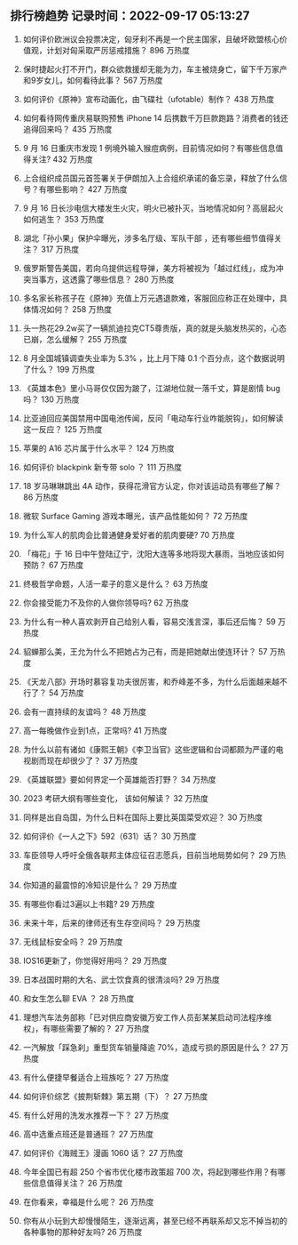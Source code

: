 
## 排行榜趋势 记录时间：2022-09-17 05:13:27
  
  1. 如何评价欧洲议会投票决定，匈牙利不再是一个民主国家，且破坏欧盟核心价值观，计划对匈采取严厉惩戒措施？ 896 万热度
    
  2. 保时捷起火打不开门，群众欲救援却无能为力，车主被烧身亡，留下千万家产和9岁女儿，如何看待此事？ 567 万热度
    
  3. 如何评价《原神》宣布动画化，由飞碟社（ufotable）制作？ 438 万热度
    
  4. 如何看待网传重庆易联购预售 iPhone 14 后携数千万巨款跑路？消费者的钱还追得回来吗？ 435 万热度
    
  5. 9 月 16 日重庆市发现 1 例境外输入猴痘病例，目前情况如何？有哪些信息值得关注? 432 万热度
    
  6. 上合组织成员国元首签署关于伊朗加入上合组织承诺的备忘录，释放了什么信号？有哪些影响？ 427 万热度
    
  7. 9 月 16 日长沙电信大楼发生火灾，明火已被扑灭，当地情况如何？高层起火如何逃生？ 353 万热度
    
  8. 湖北「孙小果」保护伞曝光，涉多名厅级、军队干部 ，还有哪些细节值得关注？ 317 万热度
    
  9. 俄罗斯警告美国，若向乌提供远程导弹，美方将被视为「越过红线」，成为冲突当事方，这透露了哪些信息？ 280 万热度
    
  10. 多名家长称孩子在《原神》充值上万元遇退款难，客服回应称正在处理中，具体情况如何？ 258 万热度
    
  11. 头一热花29.2w买了一辆凯迪拉克CT5尊贵版，真的就是头脑发热买的，心态已崩，怎么缓解？ 255 万热度
    
  12. 8 月全国城镇调查失业率为 5.3% ，比上月下降 0.1 个百分点，这个数据说明了什么？ 199 万热度
    
  13. 《英雄本色》里小马哥仅仅因为跛了，江湖地位就一落千丈，算是剧情 bug 吗？ 130 万热度
    
  14. 比亚迪回应美国禁用中国电池传闻，反问「电动车行业咋能脱钩」，如何解读这一反应？ 125 万热度
    
  15. 苹果的 A16 芯片属于什么水平？ 124 万热度
    
  16. 如何评价 blackpink 新专带 solo ？ 111 万热度
    
  17. 18 岁马琳琳跳出 4A 动作，获得花滑官方认定，你对该运动员有哪些了解？ 86 万热度
    
  18. 微软 Surface Gaming 游戏本曝光，该产品性能如何？ 72 万热度
    
  19. 为什么军人的肌肉会比普通健身爱好者的肌肉要硬? 70 万热度
    
  20. 「梅花」于 16 日中午登陆辽宁，沈阳大连等多地将现大暴雨，当地应该如何预防？ 67 万热度
    
  21. 终极哲学命题，人活一辈子的意义是什么？ 63 万热度
    
  22. 你会接受能力不及你的人做你领导吗? 62 万热度
    
  23. 为什么有一种人喜欢剥开自己给别人看，容易交浅言深，事后还后悔？ 59 万热度
    
  24. 貂蝉那么美，王允为什么不把她占为己有，而是把她献出使连环计？ 57 万热度
    
  25. 《天龙八部》开场时慕容复功夫很厉害，和乔峰差不多，为什么后面越来越不行了？ 54 万热度
    
  26. 会有一直持续的友谊吗？ 48 万热度
    
  27. 高一每晚做作业到1点，正常吗? 41 万热度
    
  28. 为什么以前有诸如《康熙王朝》《李卫当官》这些逻辑和台词都颇为严谨的电视剧而现在却很少了？ 37 万热度
    
  29. 《英雄联盟》要如何界定一个英雄能否打野？ 34 万热度
    
  30. 2023 考研大纲有哪些变化， 该如何解读？ 32 万热度
    
  31. 同样是出自岛国，为什么日料在国际上要比英国菜受欢迎？ 30 万热度
    
  32. 如何评价《一人之下》592（631）话？ 30 万热度
    
  33. 车臣领导人呼吁全俄各联邦主体应征召志愿兵，目前当地局势如何？ 29 万热度
    
  34. 你知道的最震惊的冷知识是什么？ 29 万热度
    
  35. 有哪些你看过3遍以上书籍? 29 万热度
    
  36. 未来十年，后来的律师还有生存空间吗？ 29 万热度
    
  37. 无线鼠标安全吗？ 29 万热度
    
  38. IOS16更新了，你觉得好用吗？ 29 万热度
    
  39. 日本战国时期的大名、武士饮食真的很清淡吗? 29 万热度
    
  40. 和女生怎么聊 EVA ？ 28 万热度
    
  41. 理想汽车法务部称「已对供应商安徽万安工作人员彭某某启动司法程序维权」，有哪些需要了解的？ 27 万热度
    
  42. 一汽解放「踩急刹」重型货车销量降逾 70%，造成亏损的原因是什么？ 27 万热度
    
  43. 有什么便捷早餐适合上班族吃？ 27 万热度
    
  44. 如何评价综艺《披荆斩棘》第五期（下）？ 27 万热度
    
  45. 有什么好用的洗发水推荐一下？ 27 万热度
    
  46. 高中选重点班还是普通班？ 27 万热度
    
  47. 如何评价《海贼王》漫画 1060 话？ 27 万热度
    
  48. 今年全国已有超 250 个省市优化楼市政策超 700 次，将起到哪些作用？有哪些信息值得关注？ 26 万热度
    
  49. 在你看来，幸福是什么呢？ 26 万热度
    
  50. 你有从小玩到大却慢慢陌生，逐渐远离，甚至已经不再联系却又忘不掉当初的各种事物的那种好友吗? 26 万热度
    